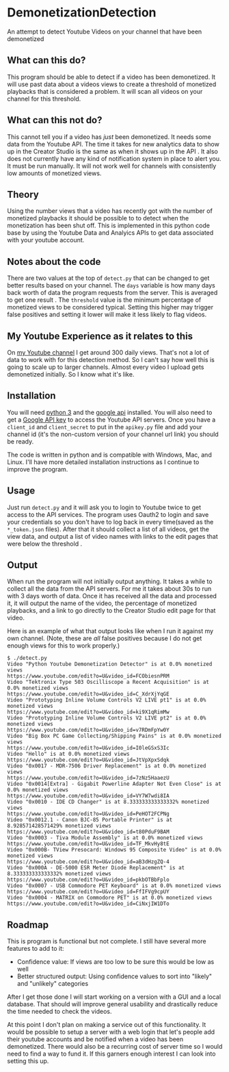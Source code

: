 # DemonetizationDetection
An attempt to detect Youtube Videos on your channel that have been demonetized

## What can this do?
This program should be able to detect if a video has been demonetized. It will 
use past data about a videos views to create a threshold of monetized playbacks
that is considered a problem. It will scan all videos on your channel for this 
threshold.

## What can this not do?
This cannot tell you if a video has *just* been demonetized. It needs some data 
from the Youtube API. The time it takes for new analytics data to show up in the
Creator Studio is the same as when it shows up in the API . It also does not 
currently have any kind of notification system in place to alert you. It must be
run manually. It will not work well for channels with consistently low amounts
of monetized views.

## Theory
Using the number views that a video has recently got with the number of 
monetized playbacks it should be possible to to detect when the monetization 
has been shut off. This is implemented in this python code base by using the 
Youtube Data and Analyics APIs to get data associated with your youtube account.

## Notes about the code
There are two values at the top of `detect.py` that can be changed to get better
results based on your channel. The `days` variable is how many days back worth 
of data the program requests from the server. This is averaged to get one result
. The `threshold` value is the minimum percentage of monetized views to be 
considered typical. Setting this higher may trigger false positives and setting 
it lower will make it less likely to flag videos.

## My Youtube Experience as it relates to this
On [my Youtube channel](https://www.youtube.com/AkBKukU) I get around 300 daily 
views. That's not a lot of data to work with for this detection method. So I 
can't say how well this is going to scale up to larger channels. Almost every 
video I upload gets demonetized initially. So I know what it's like.

## Installation

You will need [python 3](https://www.python.org/downloads/) and the [google api](https://developers.google.com/api-client-library/python/start/installation) 
installed. You will also need to get a [Google API key](https://support.google.com/googleapi/answer/6158862) 
to access the Youtube API servers. Once you have a `client_id` and 
`client_secret` to put in the `apikey.py` file and add your channel id (it's the
non-custom version of your channel url link) you should be ready.

The code is written in python and is compatible with Windows, Mac, and Linux.
I'll have more detailed installation instructions as I continue to improve the 
program.

## Usage
Just run `detect.py` and it will ask you to login to Youtube twice to get access
to the API services. The program uses Oauth2 to login and save your credentials
so you don't have to log back in every time(saved as the `*_token.json` files).
After that it should collect a list of all videos, get the view data, and output
a list of video names with links to the edit pages that were below the threshold
.

## Output

When run the program will not initially output anything. It takes a while to 
collect all the data from the API servers. For me it takes about 30s to run with
3 days worth of data. Once it has received all the data and processed it, it
will output the name of the video, the percentage of monetized playbacks, and
a link to go directly to the Creator Studio edit page for that video.

Here is an example of what that output looks like when I run it against my own 
channel. (Note, these are *all* false positives because I do not get enough 
views for this to work properly.)
```
$ ./detect.py
Video "Python Youtube Demonetization Detector" is at 0.0% monetized views
https://www.youtube.com/edit?o=U&video_id=FCObiesnPRM
Video "Tektronix Type 503 Oscilliscope a Recent Acquisition" is at 0.0% monetized views
https://www.youtube.com/edit?o=U&video_id=C_XdrXjYqGE
Video "Prototyping Inline Volume Controls V2 LIVE pt1" is at 0.0% monetized views
https://www.youtube.com/edit?o=U&video_id=ki9X1qRimMw
Video "Prototyping Inline Volume Controls V2 LIVE pt2" is at 0.0% monetized views
https://www.youtube.com/edit?o=U&video_id=v7RDmFpYw0Y
Video "Big Box PC Game Collecting/Shipping Pains" is at 0.0% monetized views
https://www.youtube.com/edit?o=U&video_id=I0leGSxS3Ic
Video "Hello" is at 0.0% monetized views
https://www.youtube.com/edit?o=U&video_id=JtVpXpxSdqk
Video "0x0017 - MDR-7506 Driver Replacement" is at 0.0% monetized views
https://www.youtube.com/edit?o=U&video_id=7zNz5HaaezU
Video "0x0014[Extra] - Gigabit Powerline Adapter Not Even Close" is at 0.0% monetized views
https://www.youtube.com/edit?o=U&video_id=VY7W7wdi8IA
Video "0x0010 - IDE CD Changer" is at 8.333333333333332% monetized views
https://www.youtube.com/edit?o=U&video_id=PeHOT2FCPNg
Video "0x0012.1 - Canon BJC-85 Portable Printer" is at 8.928571428571429% monetized views
https://www.youtube.com/edit?o=U&video_id=t80PduF9BAM
Video "0x0003 - Tiva Module Assembly" is at 0.0% monetized views
https://www.youtube.com/edit?o=U&video_id=TF_MkvHy8tE
Video "0x000B- TView Presocard: Windows 95 Composite Video" is at 0.0% monetized views
https://www.youtube.com/edit?o=U&video_id=aB3dHzgZQ-4
Video "0x000A - DE-5000 ESR Meter Diode Replacement" is at 8.333333333333332% monetized views
https://www.youtube.com/edit?o=U&video_id=pkbOTBbFplo
Video "0x0007 - USB Commodore PET Keyboard" is at 0.0% monetized views
https://www.youtube.com/edit?o=U&video_id=FfIFVg9cpUY
Video "0x0004 - MATRIX on Commodore PET" is at 0.0% monetized views
https://www.youtube.com/edit?o=U&video_id=CiNxjIW1DTo
```

## Roadmap
This is program is functional but not complete. I still have several more 
features to add to it:

 - Confidence value: If views are too low to be sure this would be low as well
 - Better structured output: Using confidence values to sort into "likely" and 
	"unlikely" categories 

After I get those done I will start working on a version with a GUI and a local 
database. That should will improve general usability and drastically reduce the
time needed to check the videos.

At this point I don't plan on making a service out of this functionality. It
would be possible to setup a server with a web login that let's people add their
youtube accounts and be notified when a video has been demonetized. There would 
also be a recurring cost of server time so I would need to find a way to fund 
it. If this garners enough interest I can look into setting this up.

